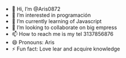 - 👋 Hi, I’m @Aris0872
- 👀 I’m interested in programación 
- 🌱 I’m currently learning of Javascript 
- 💞️ I’m looking to collaborate on big empress 
- 📫 How to reach me is my tel 3137856876
- 😄 Pronouns: Aris
- ⚡ Fun fact: Love lear and acquire knowledge

<!---
Aris0872/Aris0872 is a ✨ special ✨ repository because its `README.md` (this file) appears on your GitHub profile.
You can click the Preview link to take a look at your changes.
--->

